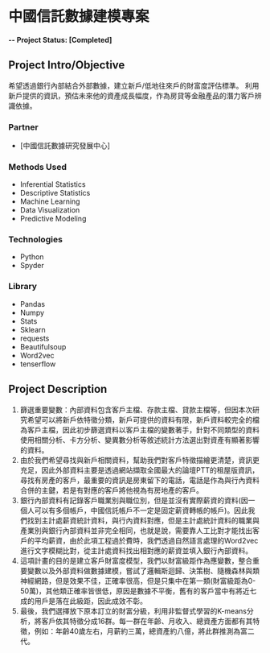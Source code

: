 # 中國信託數據建模專案

#### -- Project Status: [Completed]

## Project Intro/Objective
希望透過銀行內部結合外部數據，建立新戶/低地往來戶的財富度評估標準。
利用新戶提供的資訊，預估未來他的資產成長幅度，作為房貸等金融產品的潛力客戶辨識依據。

### Partner
* [中國信託數據研究發展中心]

### Methods Used
* Inferential Statistics
* Descriptive Statistics
* Machine Learning
* Data Visualization
* Predictive Modeling

### Technologies
* Python
* Spyder

### Library
* Pandas
* Numpy
* Stats
* Sklearn
* requests
* Beautifulsoup
* Word2vec
* tenserflow

## Project Description
1.	篩選重要變數：內部資料包含客戶主檔、存款主檔、貸款主檔等，但因本次研究希望可以將新戶依特徵分類，新戶可提供的資料有限，新戶資料較完全的檔為客戶主檔，因此初步篩選資料以客戶主檔的變數著手，針對不同類型的資料使用相關分析、卡方分析、變異數分析等敘述統計方法選出對資產有顯著影響的資料。
2.	由於我們希望尋找與新戶相關資料，幫助我們對客戶特徵描繪更清楚，資訊更充足，因此外部資料主要是透過網站擷取全國最大的論壇PTT的租屋版資訊，尋找有房產的客戶，最重要的資訊是房東留下的電話，電話是作為與行內資料合併的主鍵，若是有對應的客戶將他視為有房地產的客戶。
3.	銀行內部資料有記錄客戶職業別與職位別，但是並沒有實際薪資的資料(因一個人可以有多個帳戶，中國信託帳戶不一定是固定薪資轉帳的帳戶)。因此我們找到主計處薪資統計資料，與行內資料對應，但是主計處統計資料的職業與產業別與銀行內部資料並非完全相同，也就是說，需要靠人工比對才能找出客戶的平均薪資，由於此項工程過於費時，我們透過自然語言處理的Word2vec進行文字模糊比對，從主計處資料找出相對應的薪資並填入銀行內部資料。
4.	這項計畫的目的是建立客戶財富度模型，我們以財富級距作為應變數，整合重要變數以及外部資料做數據建模，嘗試了邏輯斯迴歸、決策樹、隨機森林與類神經網路，但是效果不佳，正確率很高，但是只集中在第一類(財富級距為0-50萬)，其他類正確率皆很低，原因是數據不平衡，舊有的客戶當中有將近七成的用戶是落在此級距，因此成效不彰。
5.	最後，我們選擇放下原本訂立的財富分級，利用非監督式學習的K-means分析，將客戶依其特徵分成16群。每一群在年齡、月收入、總資產方面都有其特徵，例如：年齡40歲左右，月薪約三萬，總資產約八億，將此群推測為富二代。


